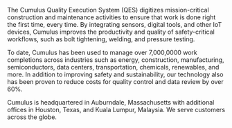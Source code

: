 The Cumulus Quality Execution System (QES) digitizes mission-critical construction and maintenance activities to ensure that work is done right the first time, every time. By integrating sensors, digital tools, and other IoT devices, Cumulus improves the productivity and quality of safety-critical workflows, such as bolt tightening, welding, and pressure testing.

To date, Cumulus has been used to manage over 7,000,0000 work completions across industries such as energy, construction, manufacturing, semiconductors, data centers, transportation, chemicals, renewables, and more. In addition to improving safety and sustainability, our technology also has been proven to reduce costs for quality control and data review by over 60%.

Cumulus is headquartered in Auburndale, Massachusetts with additional offices in Houston, Texas, and Kuala Lumpur, Malaysia. We serve customers across the globe.
